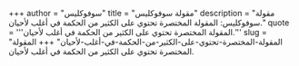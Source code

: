 +++
author = "سوفوكليس"
title = "مقولة سوفوكليس"
description = "مقولة سوفوكليس: المقولة المختصرة تحتوي على الكثير من الحكمة في أغلب لأحيان."
quote = '''المقولة المختصرة تحتوي على الكثير من الحكمة في أغلب لأحيان.''' 
slug = "المقولة-المختصرة-تحتوي-على-الكثير-من-الحكمة-في-أغلب-لأحيان"
+++
المقولة المختصرة تحتوي على الكثير من الحكمة في أغلب لأحيان.
